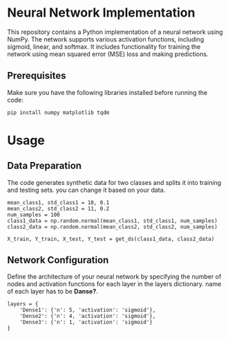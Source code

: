# Neural Network Implementation

This repository contains a Python implementation of a neural network using NumPy. The network supports various activation functions, including sigmoid, linear, and softmax. It includes functionality for training the network using mean squared error (MSE) loss and making predictions.

## Prerequisites

Make sure you have the following libraries installed before running the code:

```bash
pip install numpy matplotlib tqdm
```
# Usage
## Data Preparation
The code generates synthetic data for two classes and splits it into training and testing sets. you can change it based on your data.
```
mean_class1, std_class1 = 10, 0.1
mean_class2, std_class2 = 11, 0.2
num_samples = 100
class1_data = np.random.normal(mean_class1, std_class1, num_samples)
class2_data = np.random.normal(mean_class2, std_class2, num_samples)

X_train, Y_train, X_test, Y_test = get_ds(class1_data, class2_data)
```

## Network Configuration
Define the architecture of your neural network by specifying the number of nodes and activation functions for each layer in the layers dictionary. name of each layer has to be __Danse?__.

```
layers = {
    'Dense1': {'n': 5, 'activation': 'sigmoid'},
    'Dense2': {'n': 4, 'activation': 'sigmoid'},
    'Dense3': {'n': 1, 'activation': 'sigmoid'}
}

```
